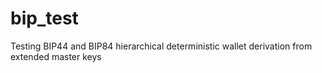 # bip_test
Testing BIP44 and BIP84 hierarchical deterministic wallet derivation from extended master keys
